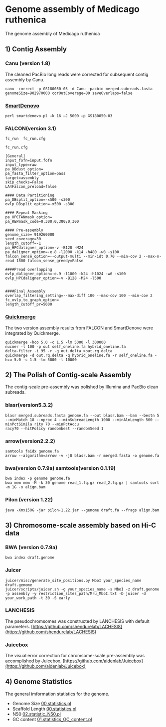 # Genome assembly of Medicago ruthenica

The genome assembly of Medicago ruthenica 

## 1) Contig Assembly

### Canu (version 1.8)

The cleaned PacBio long reads were corrected for subsequent contig assembly by Canu.  

```
canu -correct -p GS180050-03 -d Canu –pacbio merged.subreads.fasta genomeSize=902970000 corOutCoverage=80 saveOverlaps=false
```

### [SmartDenovo](https://github.com/ruanjue/smartdenovo)

```
perl smartdenovo.pl –k 16 –J 5000 –p GS180050-03
```

### FALCON(version 3.1)

```
fc_run  fc_run.cfg

fc_run.cfg

[General]
input_fofn=input.fofn
input_type=raw
pa_DBdust_option=
pa_fasta_filter_option=pass
target=assembly
skip_checks=False
LA4Falcon_preload=false

#### Data Partitioning
pa_DBsplit_option=-x500 -s300
ovlp_DBsplit_option=-x500 -s300

#### Repeat Masking
pa_HPCTANmask_option=
pa_REPmask_code=0,300;0,300;0,300

#### Pre-assembly
genome_size= 919260000
seed_coverage=30
length_cutoff=-1
pa_HPCdaligner_option=-v -B128 -M24
pa_daligner_option=-e.8 -l2000 -k14 -h480 -w8 -s100
falcon_sense_option=--output-multi --min-idt 0.70 --min-cov 2 --max-n-read 1800 falcon_sense_greedy=False

####Pread overlapping
ovlp_daligner_option=-e.9 -l1000 -k24 -h1024 -w6 -s100
ovlp_HPCdaligner_option=-v -B128 -M24 -l500


####Final Assembly
overlap_filtering_setting=--max-diff 100 --max-cov 100 --min-cov 2
fc_ovlp_to_graph_option=
length_cutoff_pr=5000
```

### [Quickmerge](https://github.com/mahulchak/quickmerge)

The two version assembly results from FALCON and SmartDenove were integrated by Quickmerge.

```
quickmerge -hco 5.0 -c 1.5 -lm 5000 -l 300000
nucmer -l 100 -p out self_oneline.fa hybrid_oneline.fa
delta-filter -i 95 -r -q out.delta >out.rq.delta
quickmerge -d out.rq.delta -q hybrid_oneline.fa -r self_oneline.fa -hco 5.0 -c 1.5 -lm 5000 -l 10000
```


## 2) The Polish of Contig-scale Assembly

The contig-scale pre-assembly was polished by Illumina and PacBio clean subreads.

### blasr(version5.3.2)

```
blasr merged.subreads.fasta genome.fa --out blasr.bam --bam --bestn 5 --minMatch 18 --nproc 4 --minSubreadLength 1000 --minAlnLength 500 --minPctSimila rity 70 --minPctAccu
racy70 --hitPolicy randombest --randomSeed 1
```

### arrow(version2.2.2)

```
samtools faidx genome.fa
arrow --algorithm=arrow -v -j8 blasr.bam -r merged.fasta -o genome.fa
```

### bwa(version 0.7.9a) samtools(version 0.1.19)

```
bwa index -p genome genome.fa
bwa mem mem -M -k 30 genome read_1.fq.gz read_2.fq.gz | samtools sort -m 1G -o align.bam
```

### Pilon (version 1.22)

```
java -Xmx150G -jar pilon-1.22.jar --genome draft.fa --frags align.bam
```


## 3) Chromosome-scale assembly based on Hi-C data

### BWA (version 0.7.9a)

```
bwa index draft.genome
```

### Juicer

```
juicer/misc/generate_site_positions.py MboI your_species_name draft.genome
juicer/scripts/juicer.sh -g your_species_name -s MboI -z draft.genome -p assembly -y restriction_sites_path/Mru_MboI.txt -D juicer -d your_work_path -t 30 -S early
```

### LANCHESIS

The pseudochromsomes was constructed by LANCHESIS with default parameters.
[https://github.com/shendurelab/LACHESIS](https://github.com/shendurelab/LACHESIS)

### Juicebox

The visual error correction for chromsome-scale pre-assembly was accomplished by Juicebox.
[https://github.com/aidenlab/Juicebox](https://github.com/aidenlab/Juicebox)


## 4) Genome Statistics

The general imformation statistics for the genome.

- Genome Size  [00.statistics.pl](https://github.com/yinm2018/Medicago_ruthenica_genome/blob/main/00.genome.statistic/00.statistic.pl)
- Scaffold Length [00.statistics.pl](https://github.com/yinm2018/Medicago_ruthenica_genome/blob/main/00.genome.statistic/00.statistic.pl)
- N50 [02.statistic_N50.pl](https://github.com/yinm2018/Medicago_ruthenica_genome/blob/main/00.genome.statistic/02.statistic_N50.pl)
- GC content [01.statistics_GC_content.pl](https://github.com/yinm2018/Medicago_ruthenica_genome/blob/main/00.genome.statistic/01.statistic_GC_content.pl)
